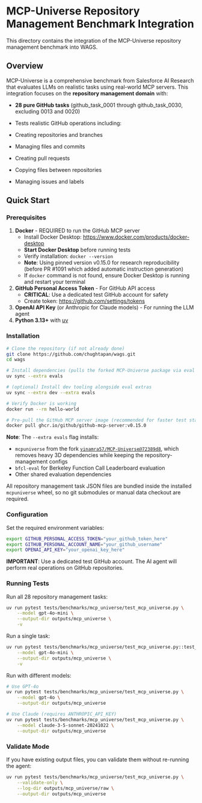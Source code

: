 # MCP-Universe Repository Management Benchmark Integration

This directory contains the integration of the MCP-Universe repository management benchmark into WAGS.

## Overview

MCP-Universe is a comprehensive benchmark from Salesforce AI Research that evaluates LLMs on realistic tasks using real-world MCP servers. This integration focuses on the **repository management domain** with:

- **28 pure GitHub tasks** (github_task_0001 through github_task_0030, excluding 0013 and 0020)
- Tests realistic GitHub operations including:

- Creating repositories and branches
- Managing files and commits
- Creating pull requests
- Copying files between repositories
- Managing issues and labels

## Quick Start

### Prerequisites

1. **Docker** - REQUIRED to run the GitHub MCP server
   - Install Docker Desktop: https://www.docker.com/products/docker-desktop
   - **Start Docker Desktop** before running tests
   - Verify installation: `docker --version`
   - **Note**: Using pinned version v0.15.0 for research reproducibility (before PR #1091 which added automatic instruction generation)
   - If `docker` command is not found, ensure Docker Desktop is running and restart your terminal
2. **GitHub Personal Access Token** - For GitHub API access
   - **CRITICAL**: Use a dedicated test GitHub account for safety
   - Create token: https://github.com/settings/tokens
3. **OpenAI API Key** (or Anthropic for Claude models) - For running the LLM agent
4. **Python 3.13+** with [uv](https://docs.astral.sh/uv/)

### Installation

```bash
# Clone the repository (if not already done)
git clone https://github.com/chughtapan/wags.git
cd wags

# Install dependencies (pulls the forked MCP-Universe package via eval extras)
uv sync --extra evals

# (optional) Install dev tooling alongside eval extras
uv sync --extra dev --extra evals

# Verify Docker is working
docker run --rm hello-world

# Pre-pull the GitHub MCP server image (recommended for faster test startup)
docker pull ghcr.io/github/github-mcp-server:v0.15.0
```

**Note**: The `--extra evals` flag installs:
- `mcpuniverse` from the fork [`vinamra57/MCP-Universe@72389d8`](https://github.com/vinamra57/MCP-Universe/tree/72389d8a04044dceb855f733a938d0344ac58813), which removes heavy 3D dependencies while keeping the repository-management configs
- `bfcl-eval` for Berkeley Function Call Leaderboard evaluation
- Other shared evaluation dependencies

All repository management task JSON files are bundled inside the installed `mcpuniverse` wheel, so no git submodules or manual data checkout are required.

### Configuration

Set the required environment variables:

```bash
export GITHUB_PERSONAL_ACCESS_TOKEN="your_github_token_here"
export GITHUB_PERSONAL_ACCOUNT_NAME="your_github_username"
export OPENAI_API_KEY="your_openai_key_here"
```

**IMPORTANT**: Use a dedicated test GitHub account. The AI agent will perform real operations on GitHub repositories.

### Running Tests

Run all 28 repository management tasks:

```bash
uv run pytest tests/benchmarks/mcp_universe/test_mcp_universe.py \
    --model gpt-4o-mini \
    --output-dir outputs/mcp_universe \
    -v
```

Run a single task:

```bash
uv run pytest tests/benchmarks/mcp_universe/test_mcp_universe.py::test_mcp_universe[github_task_0001] \
    --model gpt-4o-mini \
    --output-dir outputs/mcp_universe \
    -v
```

Run with different models:

```bash
# Use GPT-4o
uv run pytest tests/benchmarks/mcp_universe/test_mcp_universe.py \
    --model gpt-4o \
    --output-dir outputs/mcp_universe

# Use Claude (requires ANTHROPIC_API_KEY)
uv run pytest tests/benchmarks/mcp_universe/test_mcp_universe.py \
    --model claude-3-5-sonnet-20241022 \
    --output-dir outputs/mcp_universe
```

### Validate Mode

If you have existing output files, you can validate them without re-running the agent:

```bash
uv run pytest tests/benchmarks/mcp_universe/test_mcp_universe.py \
    --validate-only \
    --log-dir outputs/mcp_universe/raw \
    --output-dir outputs/mcp_universe
```
